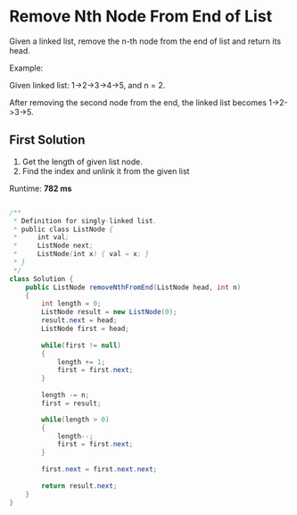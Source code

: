 # Remove Nth Node From End of List

Given a linked list, remove the n-th node from the end of list and return its head.

Example:

Given linked list: 1->2->3->4->5, and n = 2.

After removing the second node from the end, the linked list becomes 1->2->3->5.


## First Solution
1. Get the length of given list node.
2. Find the index and unlink it from the given list 


Runtime: **782 ms**

```java

/**
 * Definition for singly-linked list.
 * public class ListNode {
 *     int val;
 *     ListNode next;
 *     ListNode(int x) { val = x; }
 * }
 */
class Solution {
    public ListNode removeNthFromEnd(ListNode head, int n) 
    {
        int length = 0;
        ListNode result = new ListNode(0);
        result.next = head;
        ListNode first = head;
        
        while(first != null)
        {
            length += 1;
            first = first.next;
        }
        
        length -= n;
        first = result;

        while(length > 0)
        {
            length--;
            first = first.next;
        }
        
        first.next = first.next.next;
        
        return result.next;
    }
}

```
